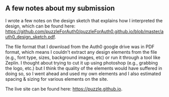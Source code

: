 ## A few notes about my submission

I wrote a few notes on the design sketch that explains how I interpreted the design, which can be found here: https://github.com/puzzleForAuth0/puzzleForAuth0.github.io/blob/master/auth0_design_sketch.pdf.

The file format that I download from the Auth0 google drive was in PDF format, which means I couldn't extract any design elements from the file (e.g., font type, sizes, background images, etc) or run it through a tool like Zeplin. I thought about trying to cut it up using photoshop (e.g., grabbing the logo, etc.) but I think the quality of the elements would have suffered in doing so, so I went ahead and used my own elements and I also estimated spacing & sizing for various elements on the site.

The live site can be found here: https://puzzle.github.io.
